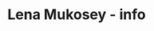 ---
title: 'Lena Mukosey - info'
layout: 'info.njk'

avatarPhoto: 'lena-mukosey-avatar.jpg'
avatarPhotoAlt: 'Lena Mukosey'
social: [
    {name: 'Instagram', target_blank: true, text: '@lena_mukosey', link: 'https://instagram.com/lena_mukosey'},
    # {name: 'E-mail', target_blank: true, text: 'example@domain.com', link: 'https://mailto:example@domain.com'},
    # {name: 'Telegram', target_blank: true, text: '@nickname', link: 'https://t.me/nickname'},
    # {name: 'WhatsApp', target_blank: true, text: '+7 (999) 123-45-67', link: 'https://wa.me/+79991234567'},
    # {name: 'Mobile', target_blank: false, text: '+7 (999) 123-45-67', link: 'tel:+7 999 1234567'},
    # {name: 'LinkedIn', target_blank: true, text: 'linkedin.com/in/nickname', link: 'https://linkedin.com/in/nickname'},
]
text: "Лена Мукосей (ducklusha) с 2014 года училась в изостудии Детского развивающего центра «Эстер» под руководством И.А.Пилосян.
Трижды становилась призёром Московского регионального конкурса детского рисунка имени Нади Рушевой: в 2016 году (II место) и в 2019 (I и II место).
Своими авторитетами Лена называет Врубеля, Дюрера, Модильяни, Хуана Миро, Игоря Олейникова, Давида Полонски и Викторию Семякину.
В работах предпочитает использовать тушь, линеры, цветные карандаши, акрил, реже – пастель. Помимо бумаги, порой рисует на себе, используя для этого хну, а также черные и белые гелевые ручки."
---